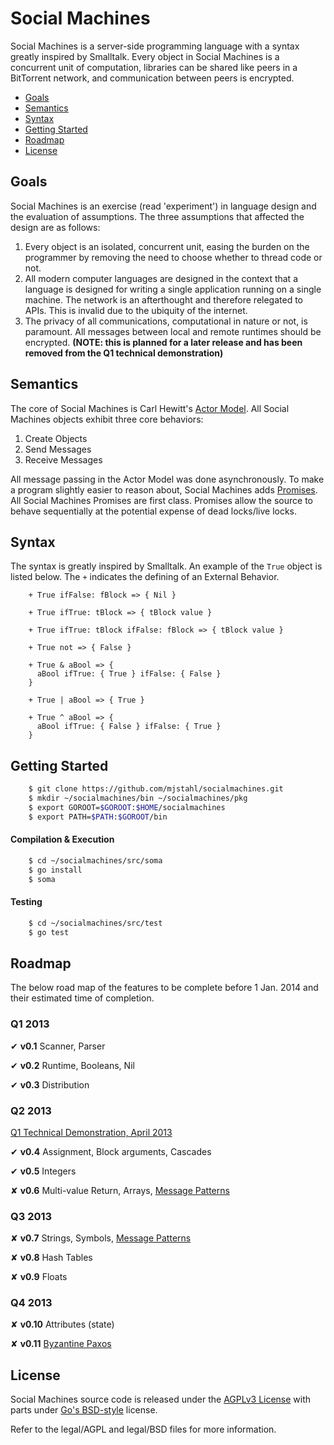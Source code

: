 # Social Machines
Social Machines is a server-side programming language with a syntax greatly inspired by Smalltalk. Every object in Social Machines is a concurrent unit of computation, libraries can be shared like peers in a BitTorrent network, and communication between peers is encrypted.

 * [Goals](#goals)
 * [Semantics](#semantics)
 * [Syntax](#syntax)
 * [Getting Started](#getting-started)
 * [Roadmap](#roadmap)
 * [License](#license)

## Goals
Social Machines is an exercise (read 'experiment') in language design and the evaluation of assumptions.  The three assumptions that affected the design are as follows:

1. Every object is an isolated, concurrent unit, easing the burden on the programmer by removing the need to choose whether to thread code or not.
2. All modern computer languages are designed in the context that a language is designed for writing a single application running on a single machine.  The network is an afterthought and therefore relegated to APIs. This is invalid due to the ubiquity of the internet.
3. The privacy of all communications, computational in nature or not, is paramount. All messages between local and remote runtimes should be encrypted. **(NOTE: this is planned for a later release and has been removed from the Q1 technical demonstration)**

## Semantics
The core of Social Machines is Carl Hewitt's [Actor Model](https://en.wikipedia.org/wiki/Actor_model). All Social Machines objects exhibit three core behaviors:

1. Create Objects
2. Send Messages
3. Receive Messages

All message passing in the Actor Model was done asynchronously. To make a program slightly easier to reason about, Social Machines adds [Promises](https://en.wikipedia.org/wiki/Futures_and_promises). All Social Machines Promises are first class.  Promises allow the source to behave sequentially at the potential expense of dead locks/live locks.

## Syntax
The syntax is greatly inspired by Smalltalk.  An example of the ```True``` object is listed below. The ```+``` indicates the defining of an External Behavior.
```smalltalk
    + True ifFalse: fBlock => { Nil }

    + True ifTrue: tBlock => { tBlock value }

    + True ifTrue: tBlock ifFalse: fBlock => { tBlock value }

    + True not => { False }

    + True & aBool => {
      aBool ifTrue: { True } ifFalse: { False }
    }

    + True | aBool => { True }

    + True ^ aBool => {
      aBool ifTrue: { False } ifFalse: { True }
    }
```
## Getting Started
```bash
    $ git clone https://github.com/mjstahl/socialmachines.git
    $ mkdir ~/socialmachines/bin ~/socialmachines/pkg
    $ export GOROOT=$GOROOT:$HOME/socialmachines
    $ export PATH=$PATH:$GOROOT/bin
```

#### Compilation & Execution
```bash
    $ cd ~/socialmachines/src/soma
    $ go install
    $ soma
```
#### Testing
```bash
    $ cd ~/socialmachines/src/test
    $ go test
```

## Roadmap
The below road map of the features to be complete before 1 Jan. 2014 and their estimated time of completion.

### Q1 2013
&#x2714; **v0.1** Scanner, Parser

&#x2714; **v0.2** Runtime, Booleans, Nil

&#x2714; **v0.3** Distribution

### Q2 2013
[Q1 Technical Demonstration, April 2013](https://github.com/mjstahl/socialmachines/wiki/Technical-Demonstration,-01-Apr-2013)

&#x2714; **v0.4**  Assignment, Block arguments, Cascades

&#x2714; **v0.5**  Integers

&#x2718; **v0.6**  Multi-value Return, Arrays, [Message Patterns](http://www.fscript.org/documentation/OOPAL.pdf)

### Q3 2013
&#x2718; **v0.7**  Strings, Symbols, [Message Patterns](http://www.fscript.org/documentation/OOPAL.pdf)

&#x2718; **v0.8**  Hash Tables

&#x2718; **v0.9**  Floats

### Q4 2013
&#x2718; **v0.10**  Attributes (state)

&#x2718; **v0.11** [Byzantine Paxos](http://en.wikipedia.org/wiki/Paxos_\(computer_science\)#Byzantine_Paxos)

## License
Social Machines source code is released under the [AGPLv3 License](https://www.gnu.org/licenses/agpl-3.0.html) with parts under [Go's BSD-style](https://github.com/mjstahl/socialmachines/blob/master/legal/BSD-LICENSE) license.

Refer to the legal/AGPL and legal/BSD files for more information.
